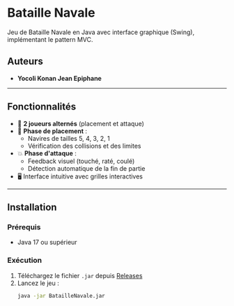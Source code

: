 # Bataille Navale

Jeu de Bataille Navale en Java avec interface graphique (Swing), implémentant le pattern MVC.

## Auteurs
- **Yocoli Konan Jean Epiphane**  

---

## Fonctionnalités
- 🔄 **2 joueurs alternés** (placement et attaque)
- 🚢 **Phase de placement** :
  - Navires de tailles 5, 4, 3, 2, 1
  - Vérification des collisions et des limites
- 💥 **Phase d'attaque** :
  - Feedback visuel (touché, raté, coulé)
  - Détection automatique de la fin de partie
- 🖥️ Interface intuitive avec grilles interactives

---

## Installation
### Prérequis
- Java 17 ou supérieur

### Exécution
1. Téléchargez le fichier `.jar` depuis [Releases](#)
2. Lancez le jeu :
   ```bash
   java -jar BatailleNavale.jar
